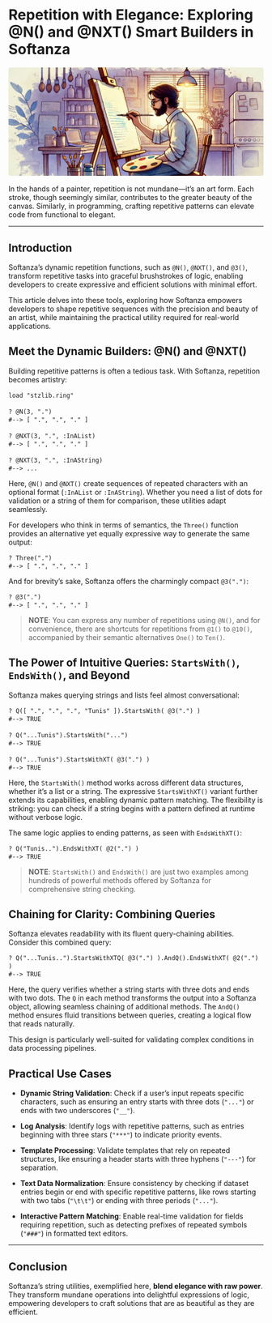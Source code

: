 # Repetition with Elegance: Exploring @N() and @NXT() Smart Builders in Softanza
![Repetition with Elegance in Softanza, by Microsoft Image AI](../images/stz-repetition-with-elegance.jpg)

In the hands of a painter, repetition is not mundane—it’s an art form. Each stroke, though seemingly similar, contributes to the greater beauty of the canvas. Similarly, in programming, crafting repetitive patterns can elevate code from functional to elegant. 

---

## Introduction

Softanza’s dynamic repetition functions, such as `@N()`, `@NXT()`, and `@3()`, transform repetitive tasks into graceful brushstrokes of logic, enabling developers to create expressive and efficient solutions with minimal effort.

This article delves into these tools, exploring how Softanza empowers developers to shape repetitive sequences with the precision and beauty of an artist, while maintaining the practical utility required for real-world applications.

## Meet the Dynamic Builders: @N() and @NXT()

Building repetitive patterns is often a tedious task. With Softanza, repetition becomes artistry:

```ring
load "stzlib.ring"

? @N(3, ".")
#--> [ ".", ".", "." ]

? @NXT(3, ".", :InAList)
#--> [ ".", ".", "." ]

? @NXT(3, ".", :InAString)
#--> ...
```

Here, `@N()` and `@NXT()` create sequences of repeated characters with an optional format (`:InAList` or `:InAString`). Whether you need a list of dots for validation or a string of them for comparison, these utilities adapt seamlessly.

For developers who think in terms of semantics, the `Three()` function provides an alternative yet equally expressive way to generate the same output:

```ring
? Three(".")
#--> [ ".", ".", "." ]
```

And for brevity’s sake, Softanza offers the charmingly compact `@3(".")`:

```ring
? @3(".")
#--> [ ".", ".", "." ]
```

>**NOTE**: You can express any number of repetitions using `@N()`, and for convenience, there are shortcuts for repetitions from `@1()` to `@10()`, accompanied by their semantic alternatives `One()` to `Ten()`.


## The Power of Intuitive Queries: `StartsWith()`, `EndsWith()`, and Beyond

Softanza makes querying strings and lists feel almost conversational:

```ring
? Q([ ".", ".", ".", "Tunis" ]).StartsWith( @3(".") )
#--> TRUE

? Q("...Tunis").StartsWith("...")
#--> TRUE

? Q("...Tunis").StartsWithXT( @3(".") )
#--> TRUE
```

Here, the `StartsWith()` method works across different data structures, whether it’s a list or a string. The expressive `StartsWithXT()` variant further extends its capabilities, enabling dynamic pattern matching. The flexibility is striking: you can check if a string begins with a pattern defined at runtime without verbose logic.

The same logic applies to ending patterns, as seen with `EndsWithXT()`:

```ring
? Q("Tunis..").EndsWithXT( @2(".") )
#--> TRUE
```
>**NOTE**: `StartsWith()` and `EndsWith()` are just two examples among hundreds of powerful methods offered by Softanza for comprehensive string checking.

## Chaining for Clarity: Combining Queries

Softanza elevates readability with its fluent query-chaining abilities. Consider this combined query:

```ring
? Q("...Tunis..").StartsWithXTQ( @3(".") ).AndQ().EndsWithXT( @2(".") )
#--> TRUE
```

Here, the query verifies whether a string starts with three dots and ends with two dots. The `Q` in each method transforms the output into a Softanza object, allowing seamless chaining of additional methods. The `AndQ()` method ensures fluid transitions between queries, creating a logical flow that reads naturally.

This design is particularly well-suited for validating complex conditions in data processing pipelines.


## Practical Use Cases

- **Dynamic String Validation**: Check if a user’s input repeats specific characters, such as ensuring an entry starts with three dots (`"..."`) or ends with two underscores (`"__"`).

- **Log Analysis**: Identify logs with repetitive patterns, such as entries beginning with three stars (`"***"`) to indicate priority events.

- **Template Processing**: Validate templates that rely on repeated structures, like ensuring a header starts with three hyphens (`"---"`) for separation.

- **Text Data Normalization**: Ensure consistency by checking if dataset entries begin or end with specific repetitive patterns, like rows starting with two tabs (`"\t\t"`) or ending with three periods (`"..."`).

- **Interactive Pattern Matching**: Enable real-time validation for fields requiring repetition, such as detecting prefixes of repeated symbols (`"###"`) in formatted text editors.

---

## Conclusion

Softanza’s string utilities, exemplified here, **blend elegance with raw power**. They transform mundane operations into delightful expressions of logic, empowering developers to craft solutions that are as beautiful as they are efficient.